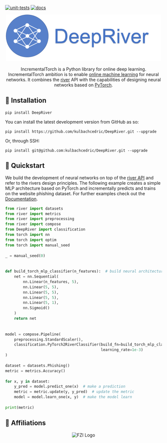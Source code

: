 [![unit-tests](https://github.com/kulbachcedric/DeepRiver/actions/workflows/unit-tests.yml/badge.svg)](https://github.com/kulbachcedric/DeepRiver/actions/workflows/unit-tests.yml)
[![docs](https://github.com/kulbachcedric/IncrementalTorch/actions/workflows/mkdocs.yml/badge.svg)](https://github.com/kulbachcedric/IncrementalTorch/actions/workflows/unit_test.yml)

<p align="center">
  <img height="150px" src="docs/img/logo.png" alt="incremental dl logo">
</p>

<p align="center">
    IncrementalTorch is a Python library for online deep learning.
    IncrementalTorch ambition is to enable <a href="https://www.wikiwand.com/en/Online_machine_learning">online machine learning</a> for neural networks.
    It combines the <a href="https://www.riverml.xyz">river</a> API with the capabilities of designing neural networks based on <a href="https://pytorch.org">PyTorch</a>.
</p>

## 💈 Installation
```shell
pip install DeepRiver
```
You can install the latest development version from GitHub as so:
```shell
pip install https://github.com/kulbachcedric/DeepRiver.git --upgrade
```

Or, through SSH:
```shell
pip install git@github.com:kulbachcedric/DeepRiver.git --upgrade
```


## 🍫 Quickstart
We build the development of neural networks on top of the <a href="https://www.riverml.xyz">river API</a> and refer to the rivers design principles.
The following example creates a simple MLP architecture based on PyTorch and incrementally predicts and trains on the website phishing dataset.
For further examples check out the <a href="http://kulbachcedric.github.io/DeepRiver/">Documentation</a>.

```python
from river import datasets
from river import metrics
from river import preprocessing
from river import compose
from DeepRiver import classification
from torch import nn
from torch import optim
from torch import manual_seed

_ = manual_seed(0)


def build_torch_mlp_classifier(n_features):  # build neural architecture
    net = nn.Sequential(
        nn.Linear(n_features, 5),
        nn.Linear(5, 5),
        nn.Linear(5, 5),
        nn.Linear(5, 5),
        nn.Linear(5, 1),
        nn.Sigmoid()
    )
    return net


model = compose.Pipeline(
    preprocessing.StandardScaler(),
    classification.PyTorch2RiverClassifier(build_fn=build_torch_mlp_classifier, loss_fn='bce', optimizer_fn=optim.Adam,
                                           learning_rate=1e-3)
)

dataset = datasets.Phishing()
metric = metrics.Accuracy()

for x, y in dataset:
    y_pred = model.predict_one(x)  # make a prediction
    metric = metric.update(y, y_pred)  # update the metric
    model = model.learn_one(x, y)  # make the model learn

print(metric)
```

## 🏫 Affiliations
<p align="center">
    <img src="https://upload.wikimedia.org/wikipedia/de/thumb/4/44/Fzi_logo.svg/1200px-Fzi_logo.svg.png?raw=true" alt="FZI Logo" height="200"/>
</p>
